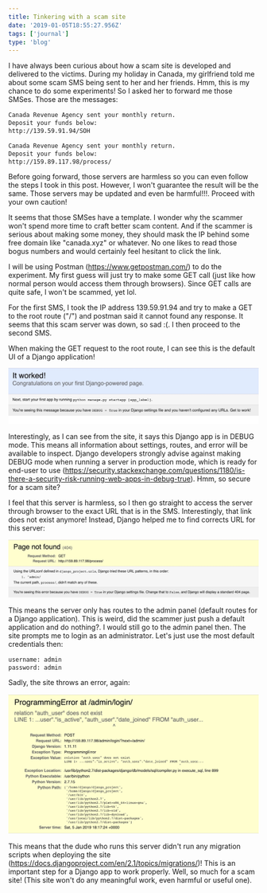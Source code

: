 ```yaml
---
title: Tinkering with a scam site
date: '2019-01-05T18:55:27.956Z'
tags: ['journal']
type: 'blog'
---
```


I have always been curious about how a scam site is developed and delivered to the victims. During my holiday in Canada, my girlfriend told me about some scam SMS being sent to her and her friends. Hmm, this is my chance to do some experiments! So I asked her to forward me those SMSes. Those are the messages:

```
Canada Revenue Agency sent your monthly return.
Deposit your funds below:
http://139.59.91.94/SOH
```

```
Canada Revenue Agency sent your monthly return.
Deposit your funds below:
http://159.89.117.98/process/
```

Before going forward, those servers are harmless so you can even follow the steps I took in this post. However, I won't guarantee the result will be the same. Those servers may be updated and even be harmful!!!. Proceed with your own caution!

It seems that those SMSes have a template. I wonder why the scammer won't spend more time to craft better scam content. And if the scammer is serious about making some money, they should mask the IP behind some free domain like "canada.xyz" or whatever. No one likes to read those bogus numbers and would certainly feel hesitant to click the link.

I will be using Postman (https://www.getpostman.com/) to do the experiment. My first guess will just try to make some GET call (just like how normal person would access them through browsers). Since GET calls are quite safe, I won't be scammed, yet lol.

For the first SMS, I took the IP address 139.59.91.94 and try to make a GET to the root route ("/") and postman said it cannot found any response. It seems that this scam server was down, so sad :(. I then proceed to the second SMS.

When making the GET request to the root route, I can see this is the default UI of a Django application!

![The scam site is a Django app!](./root_route_django.jpg)

Interestingly, as I can see from the site, it says this Django app is in DEBUG mode. This means all information about settings, routes, and error will be available to inspect. Django developers strongly advise against making DEBUG mode when running a server in production mode, which is ready for end-user to use (https://security.stackexchange.com/questions/1180/is-there-a-security-risk-running-web-apps-in-debug-true). Hmm, so secure for a scam site?

I feel that this server is harmless, so I then go straight to access the server through browser to the exact URL that is in the SMS. Interestingly, that link does not exist anymore! Instead, Django helped me to find corrects URL for this server:

![Cannot find the /process route](./404_error.jpg)

This means the server only has routes to the admin panel (default routes for a
Django application). This is weird, did the scammer just push a default
application and do nothing?. I would still go to the admin panel then. The site
prompts me to login as an administrator. Let's just use the most default
credentials then:

```
username: admin
password: admin
```

Sadly, the site throws an error, again:

![The scammer forgot to run migration scripts](./migration_error.jpg)

This means that the dude who runs this server didn't run any migration scripts when deploying the site (https://docs.djangoproject.com/en/2.1/topics/migrations/)! This is an important step for a Django app to work properly. Well, so much for a scam site! (This site won't do any meaningful work, even harmful or useful one).
